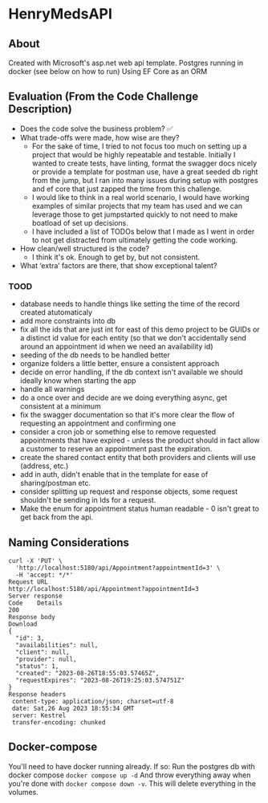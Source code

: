 # HenryMedsAPI

## About

Created with Microsoft's asp.net web api template.
Postgres running in docker (see below on how to run)
Using EF Core as an ORM

## Evaluation (From the Code Challenge Description)

- Does the code solve the business problem? ✅
- What trade-offs were made, how wise are they?
  - For the sake of time, I tried to not focus too much on setting up a project that would be highly repeatable and testable. Initially I wanted to create tests, have linting, format the swagger docs nicely or provide a template for postman use, have a great seeded db right from the jump, but I ran into many issues during setup with postgres and ef core that just zapped the time from this challenge.
  - I would like to think in a real world scenario, I would have working examples of similar projects that my team has used and we can leverage those to get jumpstarted quickly to not need to make boatload of set up decisions.
  - I have included a list of TODOs below that I made as I went in order to not get distracted from ultimately getting the code working.
- How clean/well structured is the code?
  - I think it's ok. Enough to get by, but not consistent.
- What ‘extra’ factors are there, that show exceptional talent?

### TOOD

- database needs to handle things like setting the time of the record created atutomaticaly
- add more constraints into db
- fix all the ids that are just int for east of this demo project to be GUIDs or a distinct id value for each entity (so that we don't accidentally send around an appointment id when we need an availability id)
- seeding of the db needs to be handled better
- organize folders a little better, ensure a consistent approach
- decide on error handling, if the db context isn't available we should ideally know when starting the app
- handle all warnings
- do a once over and decide are we doing everything async, get consistent at a minimum
- fix the swagger documentation so that it's more clear the flow of requesting an appointment and confirming one
- consider a cron job or something else to remove requested appointments that have expired - unless the product should in fact allow a customer to reserve an appointment past the expiration.
- create the shared contact entity that both providers and clients will use (address, etc.)
- add in auth, didn't enable that in the template for ease of sharing/postman etc.
- consider splitting up request and response objects, some request shouldn't be sending in Ids for a request.
- Make the enum for appointment status human readable - 0 isn't great to get back from the api.

## Naming Considerations


```
curl -X 'PUT' \
  'http://localhost:5180/api/Appointment?appointmentId=3' \
  -H 'accept: */*'
Request URL
http://localhost:5180/api/Appointment?appointmentId=3
Server response
Code	Details
200
Response body
Download
{
  "id": 3,
  "availabilities": null,
  "client": null,
  "provider": null,
  "status": 1,
  "created": "2023-08-26T18:55:03.57465Z",
  "requestExpires": "2023-08-26T19:25:03.574751Z"
}
Response headers
 content-type: application/json; charset=utf-8
 date: Sat,26 Aug 2023 18:55:34 GMT
 server: Kestrel
 transfer-encoding: chunked
```

## Docker-compose

You'll need to have docker running already. If so:
Run the postgres db with docker compose `docker compose up -d`
And throw everything away when you're done with `docker compose down -v`. This will delete everything in the volumes.
